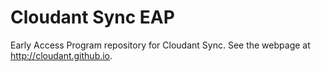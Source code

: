 
# Cloudant Sync EAP

Early Access Program repository for Cloudant Sync. See the webpage at http://cloudant.github.io.
